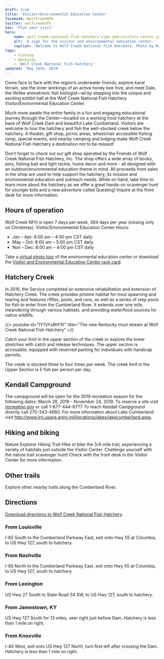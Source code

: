 ```yaml
---
draft: true
title: 'Visitor/Environmental Education Center'
facebook: WolfCreekNFH
twitter: wolfcreeknfh
nav: 'Plan your visit'
hero:
    name: wolf-creek-national-fish-hatchery-sign-and-visitors-center.jpg
    alt: 'A sign for the visitor and environmental education center.'
    caption: 'Welcome to Wolf Creek National Fish Hatchery. Photo by Robert H Pos, USFWS.'
tags:
    - Fishing
    - Kentucky
    - 'Wolf Creek National Fish Hatchery'
updated: 'May 16th, 2019'
---
```


Come face to face with the region’s underwater friends, explore karst terrain, see the inner workings of an active honey bee hive, and meet Dale, the lifelike animatronic fish biologist—all by stepping into the unique and exciting exhibit hall at the Wolf Creek National Fish Hatchery Visitor/Environmental Education Center.  

Much more awaits the entire family in a fun and engaging educational journey through the Center—located on a working trout hatchery at the base of Wolf Creek Dam and beautiful Lake Cumberland. Visitors are welcome to tour the hatchery and fish the well-stocked creek below the hatchery. A theater, gift shop, picnic areas, wheelchair accessible fishing ramp, special events, and nearby camping and lodging make Wolf Creek National Fish Hatchery a destination not to be missed!

Don't forget to check out our gift shop operated by the Friends of Wolf Creek National Fish Hatchery, Inc. The shop offers a wide array of books, pins, fishing bait and light tackle, home decor and more - all designed with an outdoor/environmental education theme in mind. All proceeds from sales in the shop are used to help support the hatchery, its mission and environmental education and outreach needs. While on hand, take time to learn more about the hatchery as we offer a great hands-on scavenger hunt for younger kids and a new adventure called Questing! Inquire at the front desk for more information.

## Hours of operation

Wolf Creek NFH is open 7 days per week, 364 days per year (closing only on Christmas). Visitor/Environmental Education Center Hours:

- Jan – Apr: 8:00 am – 4:00 pm CST daily
- May – Oct: 8:00 am – 5:00 pm CST daily
- Nov – Dec: 8:00 am – 4:00 pm CST daily 

Take a [virtual photo tour](/pdf/brochure/wolf-creek-national-fish-hatchery-virtual-tour.pdf) of the environmental education center or download the [Visitor and Environmental Education Center rack card](/pdf/rack-card/wolf-creek-national-fish-hatchery.pdf).

## Hatchery Creek

In 2016, the Service completed an extensive rehabilitation and extension of Hatchery Creek. The creek provides pristine habitat for trout spawning and rearing and features riffles, pools, and runs, as well as a series of step pools for fish to enter from the Cumberland River. It extends over one mile, meandering through various habitats, and providing water/food sources for native wildlife.

{{< youtube id="tY7sYx8hYXI" title="The new Kentucky trout stream at Wolf Creek National Fish Hatchery" >}}

Catch your limit in the upper section of the creek or explore the lower stretches with catch and release techniques. The upper section is accessible, equipped with reserved parking for individuals with handicap permits.

The creek is stocked three to four times per week. The creek limit in the Upper Section is 5 fish per person per day.

## Kendall Campground

The campground will be open for the 2019 recreation season for the following dates: March 28, 2019 - November 24, 2019. To reserve a site visit [recreation.gov](https://www.recreation.gov/) or call 1-877-444-6777 To reach Kendall Campground directly call 270-343-4660. For more information about Lake Cumberland visit http://www.lrn.usace.army.mil/locations/lakes/lakecumberland.aspx.

## Hiking and biking

Nature Explorer Hiking Trail Hike or bike the 3/4 mile trail, experiencing a variety of habitats just outside the Visitor Center. Challenge yourself with the nature trail scavenger hunt! Check with the front desk in the Visitor Center for more information.

## Other trails

Explore other nearby trails along the Cumberland River.

## Directions

[Download directions to Wolf Creek National Fish Hatchery](https://www.google.com/maps/dir//Wolf+Creek+National+Fish+Hatchery+Visitor+And+Environmental+Education+Center,+50+Kendall+Rd,+Jamestown,+KY+42629/@36.8728406,-85.1470638,17z/data=!4m8!4m7!1m0!1m5!1m1!1s0x8867ed2092b15f2d:0xc76385efe477fb92!2m2!1d-85.1448698!2d36.8728363).

### From Louisville

I-65 South to the Cumberland Parkway East, exit onto Hwy 55 at Columbia, to US Hwy 127, south to hatchery.

### From Nashville

I-65 North to the Cumberland Parkway East, exit onto Hwy 55 at Columbia, to US Hwy 127, south to hatchery.

### From Lexington

US Hwy 27 South to State Road 34 SW, to US Hwy 127, south to hatchery.

### From Jamestown, KY

US Hwy 127 South for 13 miles, veer right just before Dam. Hatchery is less than 1 mile on right.

### From Knoxville

I-40 West, exit onto US Hwy 127 North, turn first left after crossing the Dam. Hatchery is less than 1 mile on right.

